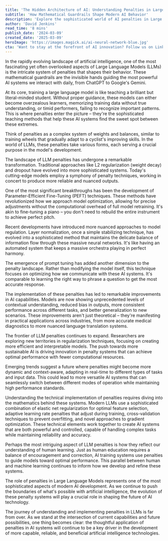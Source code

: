```yaml
---
title: 'The Hidden Architecture of AI: Understanding Penalties in Large Language Models'
subtitle: 'How Mathematical Guardrails Shape Modern AI Behavior'
description: 'Explore the sophisticated world of AI penalties in Large Language Models (LLMs), the invisible guardrails shaping modern artificial intelligence. From traditional regularization to cutting-edge Parameter-Efficient Fine-Tuning, discover how these mathematical frameworks are revolutionizing AI development and performance.'
author: 'David Jenkins'
read_time: '8 mins'
publish_date: '2024-03-09'
created_date: '2025-03-09'
heroImage: 'https://images.magick.ai/ai-neural-network-blue.jpg'
cta: 'Want to stay at the forefront of AI innovation? Follow us on LinkedIn for daily insights into the latest developments in artificial intelligence and machine learning technology.'
---
```


In the rapidly evolving landscape of artificial intelligence, one of the most fascinating yet often overlooked aspects of Large Language Models (LLMs) is the intricate system of penalties that shapes their behavior. These mathematical guardrails are the invisible hands guiding the most powerful AI systems we interact with daily, from ChatGPT to Google's Gemini.

At its core, training a large language model is like teaching a brilliant but literal-minded student. Without proper guidance, these models can either become overzealous learners, memorizing training data without true understanding, or timid performers, failing to recognize important patterns. This is where penalties enter the picture – they're the sophisticated teaching methods that help these AI systems find the sweet spot between these extremes.

Think of penalties as a complex system of weights and balances, similar to training wheels that gradually adapt to a cyclist's improving skills. In the world of LLMs, these penalties take various forms, each serving a crucial purpose in the model's development.

The landscape of LLM penalties has undergone a remarkable transformation. Traditional approaches like L2 regularization (weight decay) and dropout have evolved into more sophisticated systems. Today's cutting-edge models employ a symphony of penalty techniques, working in concert to produce more reliable and nuanced outputs.

One of the most significant breakthroughs has been the development of Parameter-Efficient Fine-Tuning (PEFT) techniques. These methods have revolutionized how we approach model optimization, allowing for precise adjustments without the computational overhead of full model retraining. It's akin to fine-tuning a piano – you don't need to rebuild the entire instrument to achieve perfect pitch.

Recent developments have introduced more nuanced approaches to model regulation. Layer normalization, once a simple stabilizing technique, has evolved into a sophisticated method that maintains the delicate balance of information flow through these massive neural networks. It's like having an automated system that keeps a massive orchestra playing in perfect harmony.

The emergence of prompt tuning has added another dimension to the penalty landscape. Rather than modifying the model itself, this technique focuses on optimizing how we communicate with these AI systems. It's comparable to learning the right way to phrase a question to get the most accurate response.

The implementation of these penalties has led to remarkable improvements in AI capabilities. Models are now showing unprecedented levels of contextual understanding, reduced bias in outputs, more consistent performance across different tasks, and better generalization to new scenarios. These improvements aren't just theoretical – they're manifesting in practical applications across industries, from more accurate medical diagnostics to more nuanced language translation systems.

The frontier of LLM penalties continues to expand. Researchers are exploring new territories in regularization techniques, focusing on creating more efficient and interpretable models. The push towards more sustainable AI is driving innovation in penalty systems that can achieve optimal performance with fewer computational resources.

Emerging trends suggest a future where penalties might become more dynamic and context-aware, adapting in real-time to different types of tasks and input data. This could lead to more versatile AI systems that can seamlessly switch between different modes of operation while maintaining high performance standards.

Understanding the technical implementation of penalties requires diving into the mathematics behind these systems. Modern LLMs use a sophisticated combination of elastic net regularization for optimal feature selection, adaptive learning rate penalties that adjust during training, cross-validation techniques to prevent overfitting, and novel approaches to gradient optimization. These technical elements work together to create AI systems that are both powerful and controlled, capable of handling complex tasks while maintaining reliability and accuracy.

Perhaps the most intriguing aspect of LLM penalties is how they reflect our understanding of human learning. Just as human education requires a balance of encouragement and correction, AI training systems use penalties to guide models toward optimal performance. This parallel between human and machine learning continues to inform how we develop and refine these systems.

The role of penalties in Large Language Models represents one of the most sophisticated aspects of modern AI development. As we continue to push the boundaries of what's possible with artificial intelligence, the evolution of these penalty systems will play a crucial role in shaping the future of AI technology.

The journey of understanding and implementing penalties in LLMs is far from over. As we stand at the intersection of current capabilities and future possibilities, one thing becomes clear: the thoughtful application of penalties in AI systems will continue to be a key driver in the development of more capable, reliable, and beneficial artificial intelligence technologies.